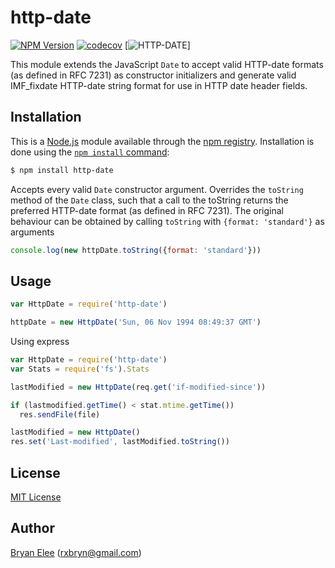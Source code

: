 # http-date

[![NPM Version][npm-image]][npm-url]
[![codecov](https://codecov.io/gh/rxbryan/js-http-date/branch/main/graph/badge.svg?token=KH56ZAA0WL)](https://codecov.io/gh/rxbryan/js-http-date)
[![HTTP-DATE][http-date-image]]

This module extends the JavaScript `Date` to accept valid HTTP-date 
formats (as defined in RFC 7231) as constructor initializers and generate 
valid IMF_fixdate HTTP-date string format for use in HTTP date header fields.

## Installation

This is a [Node.js](https://nodejs.org/en/) module available through the
[npm registry](https://www.npmjs.com/). Installation is done using the
[`npm install` command](https://docs.npmjs.com/getting-started/installing-npm-packages-locally):

```sh
$ npm install http-date
```
Accepts every valid `Date` constructor argument. Overrides the `toString` method of the 
`Date` class, such that a call to the toString returns the preferred HTTP-date format
(as defined in RFC 7231).
The original behaviour can be obtained by calling `toString` with `{format: 'standard'}` as
arguments 
```js
console.log(new httpDate.toString({format: 'standard'}))
```

## Usage

```js
var HttpDate = require('http-date')

httpDate = new HttpDate('Sun, 06 Nov 1994 08:49:37 GMT')
```
Using express

```js
var HttpDate = require('http-date')
var Stats = require('fs').Stats

lastModified = new HttpDate(req.get('if-modified-since'))

if (lastmodified.getTime() < stat.mtime.getTime())
  res.sendFile(file)
```

```js
lastModified = new HttpDate()
res.set('Last-modified', lastModified.toString())
```

## License

[MIT License](http://www.opensource.org/licenses/mit-license.php)

## Author

[Bryan Elee](https://github.com/rxbryan) ([rxbryn@gmail.com](mailto:rxbryn@gmail.com))


[npm-url]: https://www.npmjs.com/package/http-date
[npm-image]: https://img.shields.io/badge/npm-v6.14-blue
[http-date-image]: https://img.shields.io/badge/http-date-success